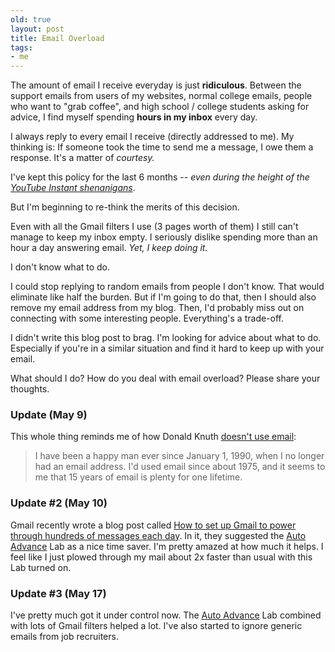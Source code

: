 ```yaml
---
old: true
layout: post
title: Email Overload
tags:
- me
---
```


The amount of email I receive everyday is just **ridiculous**. Between the support emails from users of my websites, normal college emails, people who want to "grab coffee", and high school / college students asking for advice, I find myself spending **hours in my inbox** every day.

I always reply to every email I receive (directly addressed to me). My thinking is: If someone took the time to send me a message, I owe them a response. It's a matter of *courtesy.*

I've kept this policy for the last 6 months -- *even during the height of the [YouTube Instant shenanigans](/youtube-instant-media-frenzy/)*.

But I'm beginning to re-think the merits of this decision.

Even with all the Gmail filters I use (3 pages worth of them) I still can't manage to keep my inbox empty. I seriously dislike spending more than an hour a day answering email. *Yet, I keep doing it.*

I don't know what to do.

I could stop replying to random emails from people I don't know. That would eliminate like half the burden. But if I'm going to do that, then I should also remove my email address from my blog. Then, I'd probably miss out on connecting with some interesting people. Everything's a trade-off.

I didn't write this blog post to brag. I'm looking for advice about what to do. Especially if you're in a similar situation and find it hard to keep up with your email.

What should I do? How do you deal with email overload? Please share your thoughts.

### Update (May 9)

This whole thing reminds me of how Donald Knuth [doesn't use email](http://www-cs-faculty.stanford.edu/~uno/email.html):

> I have been a happy man ever since January 1, 1990, when I no longer had an email address. I'd used email since about 1975, and it seems to me that 15 years of email is plenty for one lifetime.

### Update #2 (May 10)

Gmail recently wrote a blog post called [How to set up Gmail to power through hundreds of messages each day](http://gmailblog.blogspot.com/2011/05/how-to-set-up-gmail-to-power-through.html). In it, they suggested the [Auto Advance](http://gmailblog.blogspot.com/2010/10/new-in-labs-auto-advance-to-next.html) Lab as a nice time saver. I'm pretty amazed at how much it helps. I feel like I just plowed through my mail about 2x faster than usual with this Lab turned on.

### Update #3 (May 17)

I've pretty much got it under control now. The [Auto Advance](http://gmailblog.blogspot.com/2010/10/new-in-labs-auto-advance-to-next.html) Lab combined with lots of Gmail filters helped a lot. I've also started to ignore generic emails from job recruiters.
